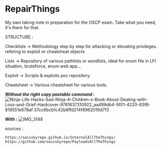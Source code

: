 # RepairThings
My own taking note in preparation for the OSCP exam.
Take what you need, it's there for that.

STRUCTURE :

Checklists -> Methodology step by step for attacking or elevating privileges. refering to exploit or cheatsheat objects

Lists -> Repository of various pathlists or wordlists, ideal for enum file in LFI situation, bruteforce, enum web app...

Exploit -> Scripts & exploits poc repository.

Cheatsheet -> Various cheatsheet for various tools.



***Without the right copy pastable command :***
![Ninja-Life-Hacks-Sad-Ninja-A-Children-s-Book-About-Dealing-with-Loss-and-Grief-Hardcover-9781637310922_aa499db4-5f01-4220-83f6-819551e678af 37cc6bcb1c42b6ffd214f8962016d7f3](https://github.com/user-attachments/assets/3c44f79a-5424-4611-ab5c-095839e5c445)

***With :***
![IMG_3148](https://github.com/user-attachments/assets/5088cd4d-ebbf-499f-8030-f763bfc4ba45)





sources :
```
https://swisskyrepo.github.io/InternalAllTheThings/
https://github.com/swisskyrepo/PayloadsAllTheThings
```
